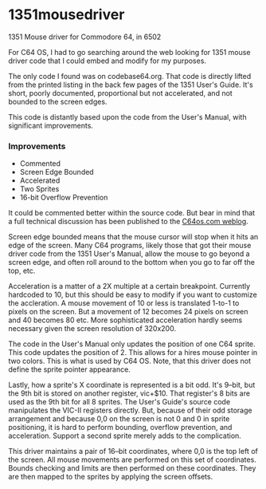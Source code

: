 # 1351mousedriver
1351 Mouse driver for Commodore 64, in 6502

For C64 OS, I had to go searching around the web looking for 1351 mouse driver code that I could embed and modify for my purposes. 

The only code I found was on codebase64.org. That code is directly lifted from the printed listing in the back few pages of the 1351 User's Guide. It's short, poorly documented, proportional but not accelerated, and not bounded to the screen edges.

This code is distantly based upon the code from the User's Manual, with significant improvements. 

### Improvements

* Commented
* Screen Edge Bounded
* Accelerated
* Two Sprites
* 16-bit Overflow Prevention

It could be commented better within the source code. But bear in mind that a full technical discussion has been published to the [C64os.com weblog](http://www.c64os.com/post/1351mousedriver).

Screen edge bounded means that the mouse cursor will stop when it hits an edge of the screen. Many C64 programs, likely those that got their mouse driver code from the 1351 User's Manual, allow the mouse to go beyond a screen edge, and often roll around to the bottom when you go to far off the top, etc.

Acceleration is a matter of a 2X multiple at a certain breakpoint. Currently hardcoded to 10, but this should be easy to modify if you want to customize the accleration. A mouse movement of 10 or less is translated 1-to-1 to pixels on the screen. But a movement of 12 becomes 24 pixels on screen and 40 becomes 80 etc. More sophisticated acceleration hardly seems necessary given the screen resolution of 320x200.

The code in the User's Manual only updates the position of one C64 sprite. This code updates the position of 2. This allows for a hires mouse pointer in two colors. This is what is used by C64 OS. Note, that this driver does not define the sprite pointer appearance. 

Lastly, how a sprite's X coordinate is represented is a bit odd. It's 9–bit, but the 9th bit is stored on another register, vic+$10. That register's 8 bits are used as the 9th bit for all 8 sprites. The User's Guide's source code manipulates the VIC-II registers directly. But, because of their odd storage arrangement and because 0,0 on the screen is not 0 and 0 in sprite positioning, it is hard to perform bounding, overflow prevention, and acceleration. Support a second sprite merely adds to the complication. 

This driver maintains a pair of 16–bit coordinates, where 0,0 is the top left of the screen. All mouse movements are performed on this set of coordinates. Bounds checking and limits are then performed on these coordinates. They are then mapped to the sprites by applying the screen offsets.

